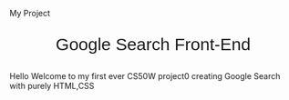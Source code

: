 My Project

<p style="font-family: 'Arial'; font-size: 30px; text-align: center;">
Google Search Front-End
</p>


Hello Welcome to my first ever CS50W project0 creating Google Search with purely HTML,CSS
